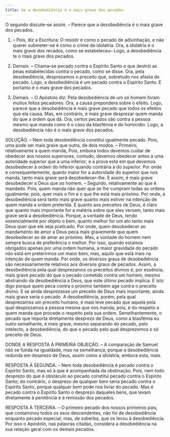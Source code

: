 ```yaml
---
title: Se a desobediência é o mais grave dos pecados
---
```


O segundo discute–se assim. – Parece que a desobediência é o mais grave dos pecados.  

1. – Pois, diz a Escritura: O resistir é como o pecado de adivinhação, e não querer submeter–se é como o crime de idolatria. Ora, a idolatria é o mais grave dos recados, como se estabeleceu– Logo, a desobediência te o mais grave dos pecados.  

2. Demais. – Chama–se pecado contra o Espírito Santo o que destrói as peias estabelecidas contra o pecado, como se disse. Ora, pela desobediência, desprezamos o preceito que, sobretudo nos afasta do pecado. Logo, a desobediência é um pecado contra o Espírito Santo. E portanto é o mais grave dos pecados.  

3. Demais. – O Apóstolo diz: Pela desobediência de um só homem foram muitos feitos pecadores. Ora, a causa prepondera sobre o efeito. Logo, parece que a desobediência é mais grave pecado que todos os efeitos que ela causa.  Mas, em contrário, é mais grave desprezar quem manda do que a ordem que dá. Ora, certos pecados são contra a pessoa mesmo que manda como é o caso da blasfêmia e do homicídio. Logo, a desobediência não é o mais grave dos pecados.  

SOLUÇÃO. – Nem toda desobediência constitui igualmente pecado. Pois, uma pode ser mais grave que outra, de dois modos. – Primeiro, relativamente a quem manda, Pois, embora todos devemos cuidar de obedecer aos nossos superiores, contudo, devemos obedecer antes a uma autoridade superior que a uma inferior; e a prova está em que devemos desobedecer à ordem do inferior quando contrária à do superior. Por onde e consequentemente, quanto maior for a autoridade do superior que nos manda, tanto mais grave será desobedecer–lhe. E assim, é mais grave desobedecer a Deus que ao homem. – Segundo, relativamente ao que é mandado. Pois, quem manda não quer que se lhe cumpram todas as ordens igualmente; pois, quer mais o fim e o que lhe está mais próximo. Por onde, a desobediência será tanto mais grave quanto mais estiver na intenção de quem manda a ordem preterida. E quanto aos preceitos de Deus, é claro que quanto mais importante for a matéria sobre que eles versam, tanto mais grave será a desobediência. Porque, a vontade de Deus, tendo essencialmente por objeto o bem, quanto melhor for um ato tanto mais Deus quer que ele seja praticado. Por onde, quem desobedecer ao mandamento de amor a Deus peca mais gravemente que quem desobedecer ao de amar ao próximo. Mas, a vontade do homem nem sempre busca de preferência o melhor. Por isso, quando estamos obrigados apenas por uma ordem humana, a maior gravidade do pecado não está em preterirmos um maior bem, mas, aquilo que está mais na intenção de quem manda. Por onde, os diversos graus de desobediência são necessariamente relativos aos diversos graus de pecados. Assim, a desobediência pela qual desprezamos os preceitos divinos é, por essência, mais grave pecado do que o pecado cometido contra um homem, mesmo abstraindo da desobediência a Deus, que este último pecado implica. E isto digo porque quem peca contra o próximo também age contra o preceito divino. E se ainda desprezasse um preceito de Deus mais importante, ainda mais grave seria o pecado. A desobediência, porém, pela qual desprezamos um preceito humano, é mais leve pecado que aquela pela qual desprezamos a pessoa mesma que nos manda; pois, é do respeito a quem manda que procede o respeito pela sua ordem. Semelhantemente, o pecado que importa diretamente desprezo de Deus, como a blasfémia eu outro semelhante, é mais grave, mesmo separando do pecado, pelo intelecto, a desobediência, do que o pecado pelo qual desprezemos o só preceito de Deus. 

DONDE A RESPOSTA À PRIMEIRA OBJEÇÃO. – A comparação de Samuel não se funda na igualdade, mas na semelhança; porque a desobediência redunda em desprezo de Deus, assim como a idolatria, embora esta, mais.  

RESPOSTA À SEGUNDA. – Nem toda desobediência é pecado contra o Espírito Santo, mas só a que é acompanhada da obstinação. Pois, nem todo desprezo do que é obstáculo ao pecado constitui pecado contra o Espírito Santo; do contrário, o desprezo de qualquer bem seria pecado contra o Espírito Santo, porque qualquer bem pode nos livrar do pecado. Mas é pecado contra o Espírito Santo o desprezo daqueles bens, que levam diretamente à penitência e à remissão dos pecados.  

RESPOSTA À TERCEIRA. – O primeiro pecado dos nossos primeiros pais, que contaminou todos os seus descendentes, não foi de desobediência enquanto pecado especial; mas, de soberba, que os levou à desobediência. Por isso o Apóstolo, nas palavras citadas, considera a desobediência na sua relação geral com os demais pecados.